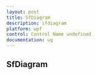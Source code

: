 ```yaml
---
layout: post
title: SfDiagram
description: sfdiagram
platform: wpf
control: Control Name undefined
documentation: ug
---
```


## SfDiagram

